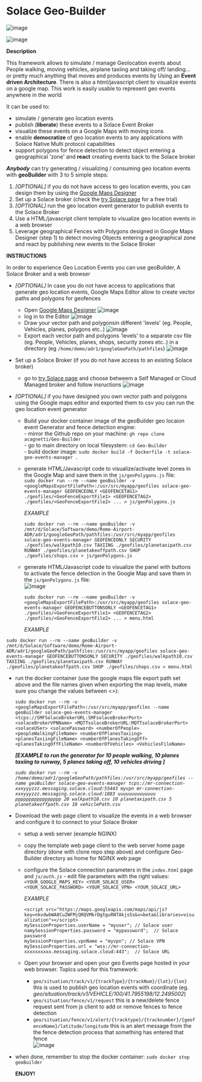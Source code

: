 # Solace Geo-Builder

![image](https://github.com/user-attachments/assets/1550a6f7-ad20-4453-b257-b2b3e6425c8f)

![image](https://github.com/user-attachments/assets/36af231d-2610-451f-8fe7-d8af6e7a2a12)

**Description**

This framework allows to simulate / manage Geolocation events about People walking, moving vehicles, airplane taxiing and taking off/ landing... or pretty much anything that moves and produces events by Using an **Event driven Architecture**. There is also a html/javascript client to visualize events on a google map. This work is easily usable to represent geo events anywhere in the world

It can be used to: 
* simulate / generate geo location events
* publish (**liberate**) these events to a Solace Event Broker
* visualize these events on a Google Maps with moving icons
* enable **democratize** of geo location events to any applications with Solace Native Multi protocol capabilities 
* support polygons for fence detection to detect object entering a geographical 'zone' and **react** creating events back to the Solace broker


***Anybody*** can try generating / visualizing / consuming geo location events with **geoBuilder** with 3 to 5 simple steps:
1. *[OPTIONAL]* if you do not have access to geo location events, you can design them by using the [Google Maps Designer](https://www.google.com/maps/about/mymaps/)
2. Set up a Solace broker (check the [try Solace page](https://solace.com/try-it-now/) for a free trial)
3. *[OPTIONAL]* run the geo location event generator to publish events to the Solace Broker
4. Use a HTML/javascript client template to visualize geo location events in a web browser
5. Leverage geographical Fences with Polygons designed in Google Maps Designer (step 1) to detect moving Objects entering a geographical zone and react by publishing new events to the Solace Broker

**INSTRUCTIONS**

In order to experience Geo Location Events you can use geoBuilder, A Solace Broker and a web browser
- *[OPTIONAL]* In case you do not have access to applications that generate geo location events, Google Maps Editor allow to create vector paths and polygons for geofences
  - Open [Google Maps Designer](https://www.google.com/maps/about/mymaps/)
  ![image](https://github.com/user-attachments/assets/d7d47e56-5184-4f4b-a86c-dcb8814e8d9a)
  - log in to the Editor
  ![image](https://github.com/user-attachments/assets/507ed8a3-e482-40bd-ae74-2d2ac987a4e2)  
  - Draw your vector path and polygonsin different 'levels' (eg. People, Vehicles, planes, polygons etc..)
  ![image](https://github.com/user-attachments/assets/cf72f3b1-1fbb-449a-a85c-6bf46025235c)
  - Export each vector path and polygons 'levels' to a separate csv file (eg. People, Vehicles, planes, shops, security zones etc..) in a directory (eg `/home/demo/adr1/googleGeoPath/pathfiles`)
  ![image](https://github.com/user-attachments/assets/be2358d3-5a92-4b53-9d21-a358ec1c0e48)


- Set up a Solace Broker (if you do not have access to an existing Solace broker)
  - go to [try Solace page](https://solace.com/try-it-now/) and choose betweem a Self Managed or Cloud Managed broker and follow insructions
  ![image](https://github.com/user-attachments/assets/9e609873-ced3-4b9a-84f1-d8b89378b0fc)

- *[OPTIONAL]* if you have designed you own vector path and polygons using the Google maps editor and exported them to csv you can run the geo location event generator
  - Build your docker container image of the geoBuilder geo locaion event Generator and fence detection engine: <BR>
    	- mirror the Github repo on your machine: `gh repo clone acagnetti/Geo-Builder` <BR>
        - go to main directory on local filesystem: `cd Geo-Builder` <BR>
    	- build docker image: `sudo docker build -f Dockerfile -t solace-geo-events-manager .`<BR>

  - generate HTML/Javascript code to visualize/activate level zones in the Google Map and save them in the `js/genPolygons.js` file: <BR>
    `sudo docker run --rm --name geoBuilder -v <googleMapsExportFilePath>:/usr/src/myapp/geofiles solace-geo-events-manager GEOFENCEONLY <GEOFENCETAG1> ./geofiles/<GeoFenceExportFile1> <GEOFENCETAG2> ./geofiles/<GeoFenceExportFile2> ... > js/genPolygons.js` <BR>

    *EXAMPLE* <BR>

     `sudo docker run --rm --name geoBuilder -v /mnt/d/Solace/Software/demo/Rome-Airport-ADR/adr1/googleGeoPath/pathfiles:/usr/src/myapp/geofiles solace-geo-events-manager GEOFENCEONLY SECURITY ./geofiles/walkpath10.csv TAXIING ./geofiles/planetaxipath.csv RUNWAY ./geofiles/planetakeoffpath.csv SHOP ./geofiles/shops.csv > js/genPolygons.js`

  - generate HTML/Javascript code to visualize the panel with buttons to activate the fence detection in the Google Map and save them in the `js/genPolygons.js` file: <BR>
   ![image](https://github.com/user-attachments/assets/141c16e9-72d8-42df-bcd8-af68488437f1)

    `sudo docker run --rm --name geoBuilder -v <googleMapsExportFilePath>:/usr/src/myapp/geofiles solace-geo-events-manager GEOFENCEBUTTONSONLY <GEOFENCETAG1> ./geofiles/<GeoFenceExportFile1> <GEOFENCETAG2> ./geofiles/<GeoFenceExportFile2> ... > menu.html`

    *EXAMPLE* <BR>

 `sudo docker run --rm --name geoBuilder -v /mnt/d/Solace/Software/demo/Rome-Airport-ADR/adr1/googleGeoPath/pathfiles:/usr/src/myapp/geofiles solace-geo-events-manager GEOFENCEBUTTONSONLY SECURITY ./geofiles/walkpath10.csv TAXIING ./geofiles/planetaxipath.csv RUNWAY ./geofiles/planetakeoffpath.csv SHOP ./geofiles/shops.csv > menu.html`
    
  - run the docker container (use the google maps file export path set above and the file names given when exporting the map levels, make sure you change the values between <>):
    
      `sudo docker run --rm -v <googleMapsExportFilePath>:/usr/src/myapp/geofiles --name geoBuilder solace-geo-events-manager
       <tcps://SMFSolaceBrokerURL:SMFsolaceBrokerPort> <solaceBrokerVPNName> <MQTTsolaceBrokerURL:MQTTsolaceBrokerPort> <solaceUSer>
       <solacePassword> <numberOfPeople> <peopleWalkingFileName> <numberOfPlanesTaxiing> <planesTaxiingFileName> <numberOfPlanesTakingOff>
       <planesTakingOffFileName> <numberOfVehicles> <VehiclesFileName>` 

       ***[EXAMPLE to run the generator for 10 people walking, 10 planes taxiing to runway, 5 planes taking off, 10 vehicles driving ]***

       *`sudo docker run --rm -v /home/demo/adr1/googleGeoPath/pathfiles:/usr/src/myapp/geofiles --name geoBuilder solace-geo-events-manager
       tcps://mr-connection-xxxyyyzzz.messaging.solace.cloud:55443 myvpn mr-connection-xxxyyyzzz.messaging.solace.cloud:1883 uuuuuuuuuuuuuu
       ppppppppppppppppp 20 walkpath10.csv 10 planetaxipath.csv 5 planetakeoffpath.csv 10 vehiclePath.csv`*

- Download the web page client to visualize the events in a web browser and configure it to connect to your Solace Broker
  - setup a web server (example NGINX)
  - copy the template web page client to the web server home page directory (done with clone repo step above) and configure Geo-Builder directory as home for NGINX web page
  - configure the Solace connection parameters in the *`index.html`* page and *`js/auth.js`*
      	- edit file parameters with the right values:
   		`<YOUR_GOOGLE_MAPS_KEY> <YOUR_SOLACE_USER> <YOUR_SOLACE_PASSWORD> <YOUR_SOLACE_VPN> <YOUR_SOLACE_URL>`
		

      *EXAMPLE* <BR>

       `<script src="https://maps.googleapis.com/maps/api/js?key=nkvdwbWA8CuZWFMjQRQVMkrDgtguRNTAkjs5s&v=beta&libraries=visualization"></script>` <BR>
    	`mySessionProperties.userName = "myuser"; // Solace user` <BR>
    	`namySessionProperties.password = "mypassword";  // Solace password` <BR>
    	`mySessionProperties.vpnName = "myvpn"; // Solace VPN` <BR>
    	`mySessionProperties.url = "wss://mr-connection-xxxxxxxxxx.messaging.solace.cloud:443";  // Solace URL` <BR>

  - Open your browser and open your geo Events page hosted in your web browser.
    Topics used for this framework:
    - `geo/situation/track/v1/{trackType}/{trackNum}/{lat}/{lon}` this is used to publish geo location events with coordinate (eg. *geo/situation/track/v1/VEHICLE/100/41.7955198/12.2495002*)<BR>
    - `geo/situation/fence/v1/request` this is a new/delete fence request sent from js client to add or remove fences to fence detection<BR>
    - `geo/situation/fence/v1/alert/{tracktype}/{tracknumber}/{geofenceName}/latitude/longitude` this is an alert message from the the fence detection process that something has entered that fence<BR>
    ![image](https://github.com/user-attachments/assets/9c75f615-0d19-486d-8cc9-662c09dfe2b0) <BR>

- when done, remember to stop the docker container: `sudo docker stop geoBuilder`<BR>

  **ENJOY!**
